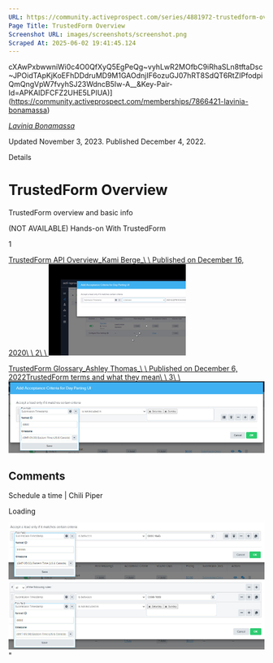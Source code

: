 ```yaml
---
URL: https://community.activeprospect.com/series/4881972-trustedform-overview
Page Title: TrustedForm Overview
Screenshot URL: images/screenshots/screenshot.png
Scraped At: 2025-06-02 19:41:45.124
---
```

cXAwPxbwwniWi0c4O0QfXyQ5EgPeQg~vyhLwR2MOfbC9iRhaSLn8tftaDsc~JPOidTApKjKoEFhDDdruMD9M1GAOdnjIF6ozuGJ07hRT8SdQT6RtZIPfodpiQmQngVpW7fvyhSJ23WdncB5Iw-A__&Key-Pair-Id=APKAIDFCFZ2UHE5LPIUA)](https://community.activeprospect.com/memberships/7866421-lavinia-bonamassa)

[_Lavinia Bonamassa_](https://community.activeprospect.com/memberships/7866421-lavinia-bonamassa)

Updated November 3, 2023. Published December 4, 2022.

Details

# TrustedForm Overview

TrustedForm overview and basic info

(NOT AVAILABLE) Hands-on With TrustedForm

1

[TrustedForm API Overview_Kami Berge_\\
\\
Published on December 16, 2020\\
\\
2\\
\\
![](images/image-1.png)](https://community.activeprospect.com/series/4881972/posts/4112178-trustedform-api-overview)

[TrustedForm Glossary_Ashley Thomas_\\
\\
Published on December 6, 2022TrustedForm terms and what they mean\\
\\
3\\
\\
![](images/image-2.png)](https://community.activeprospect.com/series/4881972/posts/4883927-trustedform-glossary)

## Comments

Schedule a time \| Chili Piper

Loading

![](images/image-3.png)![](images/image-4.png)"
